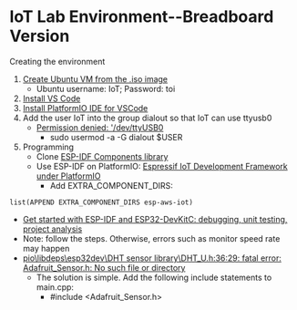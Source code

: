 # IoT Lab Environment--Breadboard Version

Creating the environment
1. [Create Ubuntu VM from the .iso image](https://ubuntu.com/tutorials/how-to-run-ubuntu-desktop-on-a-virtual-machine-using-virtualbox#1-overview)
   - Ubuntu username: IoT; Password: toi
2. [Install VS Code](https://code.visualstudio.com/download)
3. [Install PlatformIO IDE for VSCode](https://platformio.org/install/ide?install=vscode)
4. Add the user IoT into the group dialout so that IoT can use ttyusb0
   - [Permission denied: '/dev/ttyUSB0](https://askubuntu.com/questions/133235/how-do-i-allow-non-root-access-to-ttyusb0)
     - sudo usermod -a -G dialout $USER
5. Programming 
   - Clone [ESP-IDF Components library](https://github.com/UncleRus/esp-idf-lib)
   - Use ESP-IDF on PlatformIO: [Espressif IoT Development Framework under PlatformIO](https://docs.platformio.org/en/latest/frameworks/espidf.html#examples)
     - Add EXTRA_COMPONENT_DIRS: 
```
list(APPEND EXTRA_COMPONENT_DIRS esp-aws-iot)
```
   - [Get started with ESP-IDF and ESP32-DevKitC: debugging, unit testing, project analysis](https://docs.platformio.org/en/stable/tutorials/espressif32/espidf_debugging_unit_testing_analysis.html)
   - Note: follow the steps. Otherwise, errors such as monitor speed rate may happen
   - [pio\libdeps\esp32dev\DHT sensor library\DHT_U.h:36:29: fatal error: Adafruit_Sensor.h: No such file or directory](https://community.platformio.org/t/pio-libdeps-esp32dev-dht-sensor-library-dht-u-h29-fatal-error-adafruit-sensor-h-no-such-file-or-directory/21861)
     - The solution is simple. Add the following include statements to main.cpp:
       - #include <Adafruit_Sensor.h>
